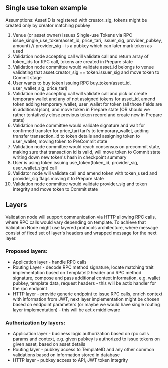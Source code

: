 ## Single use token example

Assumptions: AssetID is registered with creator_sig, tokens might be created only by creator matching pubkey

1. Venue (or asset owner) issues Single-use Tokens via RPC issue_single_use_token(asset_id, price_tari, issuer_sig, provider_pubkey, amount)
// provider_sig - is a pubkey which can later mark token as used
1. Validation node accepting call will validate call and return array of token_ids for RPC call, tokens are created in Prepare state
2. Validation node committee would validate asset_id belongs to venue validating that asset.creator_sig == token.issuer_sig and move token to Commit stage
3. User wants to buy token issuing RPC buy_token(asset_id, user_wallet_sig, price_tari)
4. Validation node accepting call will validate call and pick or create temporary wallet and any of not assigned tokens for asset_id, amend token adding temporary_wallet, user_wallet for token (all those fields are in additional json), and move token in Prepare state (OR should we rather tentatively close previous token record and create new in Prepare state)
5. Validation node committee would validate signature and wait for confirmed transfer for price_tari tari's to temporary_wallet, adding transfer transaction_id to token details and assigning token to user_wallet, moving token to PreCommit state
6. Validation node committee would reach consensus on precommit state, making sure that transaction id is valid, will move token to Commit state writing down new token's hash in checkpoint summary
7. User is using token issuing use_token(token_id, provider_sig, user_wallet_sign) call
8. Validator node will validate call and amend token with token_used and provider_sig flags moving it to Prepare state
9. Validation node committee would validate provider_sig and token integrity and move token to Commit state

## Layers

Validation node will support communication via HTTP allowing RPC calls, where RPC calls would vary depending on template. To achieve that Validation Node might use layered protocols architecture, where message consist of fixed set of layer's headers and wrapped message for the next layer.

### Proposed layers:
- Application layer - handle RPC calls
- Routing Layer - decode RPC method signature, locate matching trait implementation based on TemplateID header and RPC method signature, compose and pass additional context information, e.g. wallet pubkey, template data, request headers - this will be actix handler for the rpc endpoint
- HTTP layer - provide generic endpoint to issue RPC calls, enrich context with information from JWT, next layer implementation might be chosen based on endpoint parameters (or maybe we would have single routing layer implementation) - this will be actix middleware


### Authorization by layers:
- Application layer - business logic authorization based on rpc calls params and context, e.g. given pubkey is authorized to issue tokens on given asset, based on asset details
- Routing layer - pubkey access to TemplateID and any other common validations based on information stored in database
- HTTP layer - pubkey access to API, JWT token integrity